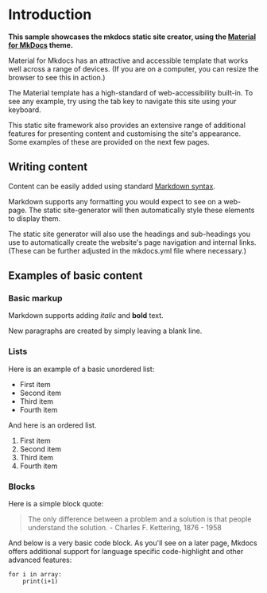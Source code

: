 # Introduction

**This sample showcases the mkdocs static site creator, using the [Material for MkDocs](https://squidfunk.github.io/mkdocs-material/) theme.**

Material for Mkdocs has an attractive and accessible template that works well across a range of devices. (If you are on a computer, you can resize the browser to see this in action.) 

The Material template has a high-standard of web-accessibility built-in. To see any example, try using the tab key to navigate this site using your keyboard.   

This static site framework also provides an extensive range of additional features for presenting content and customising the site's appearance. Some examples of these are provided on the next few pages.

## Writing content

Content can be easily added using standard [Markdown syntax](https://www.markdownguide.org/basic-syntax/). 

Markdown supports any formatting you would expect to see on a web-page. The static site-generator will then automatically style these elements to display them. 

The static site generator will also use the headings and sub-headings you use to automatically create the website's page navigation and internal links. (These can be further adjusted in the mkdocs.yml file where necessary.)


## Examples of basic content

### Basic markup

Markdown supports adding *italic* and **bold** text.

New paragraphs are created by simply leaving a blank line.

### Lists

Here is an example of a basic unordered list:

- First item
- Second item
- Third item
- Fourth item

And here is an ordered list.

1. First item
2. Second item
3. Third item
4. Fourth item

### Blocks

Here is a simple block quote:

> The only difference between a problem and a solution is that people understand the solution. - Charles F. Kettering, 1876 - 1958

And below is a very basic code block. As you'll see on a later page, Mkdocs offers additional support for language specific code-highlight and other advanced features:

```
for i in array:
    print(i+1)
```

